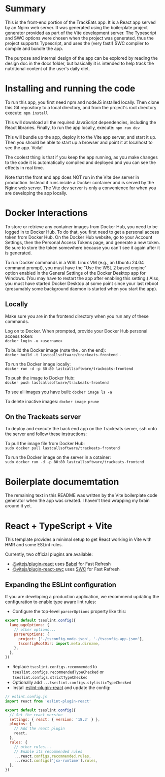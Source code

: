 # Summary

This is the front-end portion of the TrackEats app.  It is a React app served by
an Nginx web server.  It was generated using the boilerplate project generator 
provided as part of the Vite development server.  The Typescript and SWC options
were chosen when the project was generated, thus the project supports 
Typescript, and uses the (very fast!) SWC compiler to compile and bundle the
app.<br>

The purpose and internal design of the app can be explored by reading the design
doc in the docs folder, but basically it is intended to help track the 
nutritional content of the user's daily diet.<br>

# Installing and running the code

To run this app, you first need npm and nodeJS installed locally.  Then clone 
this Git repository to a local directory, and from the project's root directory
execute:
```npm install```

This will download all the required JavaScript dependencies, including the React
libraries.  Finally, to run the app locally, execute:
```npm run dev```

This will bundle up the app, deploy it to the Vite app server, and start it up.
Then you should be able to start up a browser and point it at localhost to see 
the app.  Voila!<br>

The coolest thing is that if you keep the app running, as you make changes to 
the code it is automatically compiled and deployed and you can see the effects 
in real time.<br>

Note that the front end app does NOT run in the Vite dev server in production.
Instead it runs inside a Docker container and is served by the Nginx web server.
The Vite dev server is only a convenience for when you are developing the app
locally.<br> 

# Docker Interactions

To store or retrieve any container images from Docker Hub, you need to be logged 
in to Docker Hub.  To do that, you first need to get a personal access token 
from Docker Hub.  On the Docker Hub website, go to your Account Settings, then
the Personal Access Tokens page, and generate a new token.  Be sure to store 
the token somewhere because you can't see it again after it is generated.<br>

To run Docker commands in a WSL Linux VM (e.g., an Ubuntu 24.04 command prompt),
you must have the "Use the WSL 2 based engine" option enabled in the General
Settings of the Docker Desktop app for Windows.  (You may have to restart the app 
after enabling this setting.)  Also, you must have started Docker Desktop at some
point since your last reboot (presumably some background daemon is started when
you start the app).<br>

## Locally

Make sure you are in the frontend directory when you run any of these commands.<br>

Log on to Docker.  When prompted, provide your Docker Hub personal access token:<br>
```docker login -u <username>```

To build the Docker image (note the . on the end):<br>
```docker build -t lastcallsoftware/trackeats-frontend .```

To run the Docker image locally:<br>
```docker run -d -p 80:80 lastcallsoftware/trackeats-frontend```

To push the image to Docker Hub:<br>
```docker push lastcallsoftware/trackeats-frontend```

To see all images you have built:
```docker image ls -a```

To delete inactive images:
```docker image prune```

## On the Trackeats server

To deploy and execute the back end app on the Trackeats server, ssh onto the
server and follow these instructions:

To pull the image file from Docker Hub:<br>
```sudo docker pull lastcallsoftware/trackeats-frontend```

To run the Docker image on the server in a cotainer:<br>
```sudo docker run -d -p 80:80 lastcallsoftware/trackeats-frontend```


# Boilerplate documemtation

The remaining text in this README was written by the Vite boilerplate code 
generator when the app was created.  I haven't tried wrapping my brain around 
it yet.

# React + TypeScript + Vite

This template provides a minimal setup to get React working in Vite with HMR and some ESLint rules.

Currently, two official plugins are available:

- [@vitejs/plugin-react](https://github.com/vitejs/vite-plugin-react/blob/main/packages/plugin-react/README.md) uses [Babel](https://babeljs.io/) for Fast Refresh
- [@vitejs/plugin-react-swc](https://github.com/vitejs/vite-plugin-react-swc) uses [SWC](https://swc.rs/) for Fast Refresh

## Expanding the ESLint configuration

If you are developing a production application, we recommend updating the configuration to enable type aware lint rules:

- Configure the top-level `parserOptions` property like this:

```js
export default tseslint.config({
  languageOptions: {
    // other options...
    parserOptions: {
      project: ['./tsconfig.node.json', './tsconfig.app.json'],
      tsconfigRootDir: import.meta.dirname,
    },
  },
})
```

- Replace `tseslint.configs.recommended` to `tseslint.configs.recommendedTypeChecked` or `tseslint.configs.strictTypeChecked`
- Optionally add `...tseslint.configs.stylisticTypeChecked`
- Install [eslint-plugin-react](https://github.com/jsx-eslint/eslint-plugin-react) and update the config:

```js
// eslint.config.js
import react from 'eslint-plugin-react'

export default tseslint.config({
  // Set the react version
  settings: { react: { version: '18.3' } },
  plugins: {
    // Add the react plugin
    react,
  },
  rules: {
    // other rules...
    // Enable its recommended rules
    ...react.configs.recommended.rules,
    ...react.configs['jsx-runtime'].rules,
  },
})
```
